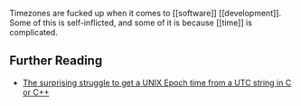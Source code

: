 Timezones are fucked up when it comes to [[software]] [[development]]. Some of this is self-inflicted, and some of it is because [[time]] is complicated.
## Further Reading

- [The surprising struggle to get a UNIX Epoch time from a UTC string in C or C++](https://berthub.eu/articles/posts/how-to-get-a-unix-epoch-from-a-utc-date-time-string)
